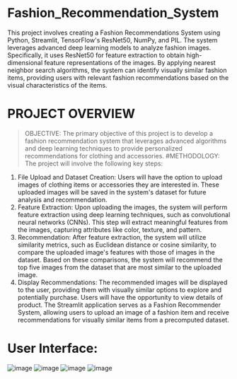 # Fashion_Recommendation_System

This project involves creating a Fashion Recommendations System using Python, Streamlit, TensorFlow's ResNet50, NumPy, and PIL. The system leverages advanced deep learning models to analyze fashion images. Specifically, it uses ResNet50 for feature extraction to obtain high-dimensional feature representations of the images. By applying nearest neighbor search algorithms, the system can identify visually similar fashion items, providing users with relevant fashion recommendations based on the visual characteristics of the items.






# PROJECT OVERVIEW 
> OBJECTIVE: 
The primary objective of this project is to develop a fashion recommendation system that leverages 
advanced algorithms and deep learning techniques to provide personalized recommendations for 
clothing and accessories. 
#METHODOLOGY: 
The project will involve the following key steps: 
1. File Upload and Dataset Creation: Users will have the option to upload images of 
clothing items or accessories they are interested in. These uploaded images will be saved 
in the system's dataset for future analysis and recommendation.
2. Feature Extraction: Upon uploading the images, the system will perform feature 
extraction using deep learning techniques, such as convolutional neural networks (CNNs). 
This step will extract meaningful features from the images, capturing attributes like color, 
texture, and pattern.
3. Recommendation: After feature extraction, the system will utilize similarity metrics, such 
as Euclidean distance or cosine similarity, to compare the uploaded image's features with 
those of images in the dataset. Based on these comparisons, the system will recommend 
the top five images from the dataset that are most similar to the uploaded image.
4. Display Recommendations: The recommended images will be displayed to the user, 
providing them with visually similar options to explore and potentially purchase. Users 
will have the opportunity to view details of product. 
The Streamlit application serves as a Fashion Recommender System, allowing users to upload an 
image of a fashion item and receive recommendations for visually similar items from a 
precomputed dataset.




# User Interface: 

![image](https://github.com/nandinigithub22/Fashion_Recommendation_System/assets/172033432/84e595e3-6235-4398-b386-5c6b6e4f4059)
![image](https://github.com/nandinigithub22/Fashion_Recommendation_System/assets/172033432/5740a207-88eb-4b1c-9d00-682240ecf9a0)
![image](https://github.com/nandinigithub22/Fashion_Recommendation_System/assets/172033432/d186bf89-aa63-4208-98e6-a88b46201af0)
![image](https://github.com/nandinigithub22/Fashion_Recommendation_System/assets/172033432/51d7cdfc-9e8a-4d5a-a19e-1031ce451277)



